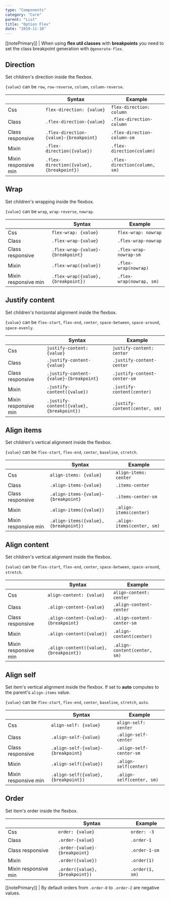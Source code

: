 ```yaml
---
type: "Components"
category: "Core"
parent: "List"
title: "Option Flex"
date: "2019-11-10"
---
```


[[notePrimary]]
| When using **flex util classes** with **breakpoints** you need to set the class breakpoint generation with `@generate-flex`.

## Direction

Set children's direction inside the flexbox.

`{value}` can be `row`, `row-reverse`, `column`, `column-reverse`.

<div class="table-scroll">

|                         | Syntax                                    | Example                       |
| ----------------------- | ----------------------------------------- | ----------------------------- |
| Css                   | `flex-direction: {value}`                        | `flex-direction: column`                   |
| Class                   | `.flex-direction-{value}`                        | `.flex-direction-column`                   |
| Class responsive        | `.flex-direction-{value}-{breakpoint}`           | `.flex-direction-column-sm`                |
| Mixin                   | `.flex-direction({value})`                        | `.flex-direction(column)`                   |
| Mixin responsive min    | `.flex-direction({value}, {breakpoint})`          | `.flex-direction(column, sm)`               |

</div>

<demo>
  <demovanilla src="vanilla/components/core/list/direction-row" name="row">
  </demovanilla>
  <demovanilla src="vanilla/components/core/list/direction-row-reverse" name="row-reverse">
  </demovanilla>
  <demovanilla src="vanilla/components/core/list/direction-column" name="column">
  </demovanilla>
  <demovanilla src="vanilla/components/core/list/direction-column-reverse" name="column-reverse">
  </demovanilla>
</demo>

## Wrap

Set children's wrapping inside the flexbox.

`{value}` can be `wrap`, `wrap-reverse`, `nowrap`.

<div class="table-scroll">

|                         | Syntax                                    | Example                       |
| ----------------------- | ----------------------------------------- | ----------------------------- |
| Css                   | `flex-wrap: {value}`                        | `flex-wrap: nowrap`                   |
| Class                   | `.flex-wrap-{value}`                        | `.flex-wrap-nowrap`                   |
| Class responsive        | `.flex-wrap-{value}-{breakpoint}`           | `.flex-wrap-nowrap-sm`                |
| Mixin                   | `.flex-wrap({value})`                        | `.flex-wrap(nowrap)`                   |
| Mixin responsive min    | `.flex-wrap({value}, {breakpoint})`          | `.flex-wrap(nowrap, sm)`               |

</div>

<demo>
  <demovanilla src="vanilla/components/core/list/wrap" name="wrap">
  </demovanilla>
  <demovanilla src="vanilla/components/core/list/wrap-reverse" name="wrap-reverse">
  </demovanilla>
  <demovanilla src="vanilla/components/core/list/nowrap" name="nowrap">
  </demovanilla>
</demo>

## Justify content

Set children's horizontal alignment inside the flexbox.

`{value}` can be `flex-start`, `flex-end`, `center`, `space-between`, `space-around`, `space-evenly`.

<div class="table-scroll">

|                         | Syntax                                    | Example                       |
| ----------------------- | ----------------------------------------- | ----------------------------- |
| Css                   | `justify-content: {value}`                        | `justify-content: center`                   |
| Class                   | `.justify-content-{value}`                        | `.justify-content-center`                   |
| Class responsive        | `.justify-content-{value}-{breakpoint}`           | `.justify-content-center-sm`                |
| Mixin                   | `.justify-content({value})`                        | `.justify-content(center)`                   |
| Mixin responsive min    | `.justify-content({value}, {breakpoint})`          | `.justify-content(center, sm)`               |

</div>

<demo>
  <demovanilla src="vanilla/components/core/list/justify-start" name="flex-start">
  </demovanilla>
  <demovanilla src="vanilla/components/core/list/justify-end" name="flex-end">
  </demovanilla>
  <demovanilla src="vanilla/components/core/list/justify-center" name="center">
  </demovanilla>
  <demovanilla src="vanilla/components/core/list/justify-between" name="space-between">
  </demovanilla>
  <demovanilla src="vanilla/components/core/list/justify-around" name="space-around">
  </demovanilla>
  <demovanilla src="vanilla/components/core/list/justify-evenly" name="space-evenly">
  </demovanilla>
</demo>

## Align items

Set children's vertical alignment inside the flexbox.

`{value}` can be `flex-start`, `flex-end`, `center`, `baseline`, `stretch`.

<div class="table-scroll">

|                         | Syntax                                    | Example                       |
| ----------------------- | ----------------------------------------- | ----------------------------- |
| Css                   | `align-items: {value}`                        | `align-items: center`                   |
| Class                   | `.align-items-{value}`                        | `.items-center`                   |
| Class responsive        | `.align-items-{value}-{breakpoint}`           | `.items-center-sm`                |
| Mixin                   | `.align-items({value})`                        | `.align-items(center)`                   |
| Mixin responsive min    | `.align-items({value}, {breakpoint})`          | `.align-items(center, sm)`               |

</div>

<demo>
  <demovanilla src="vanilla/components/core/list/items-start" name="flex-start">
  </demovanilla>
  <demovanilla src="vanilla/components/core/list/items-end" name="flex-end">
  </demovanilla>
  <demovanilla src="vanilla/components/core/list/items-center" name="center">
  </demovanilla>
  <demovanilla src="vanilla/components/core/list/items-baseline" name="baseline">
  </demovanilla>
  <demovanilla src="vanilla/components/core/list/items-stretch" name="stretch">
  </demovanilla>
</demo>

## Align content

Set children's vertical alignment inside the flexbox.

`{value}` can be `flex-start`, `flex-end`, `center`, `space-between`, `space-around`, `stretch`.

<div class="table-scroll">

|                         | Syntax                                    | Example                       |
| ----------------------- | ----------------------------------------- | ----------------------------- |
| Css                   | `align-content: {value}`                        | `align-content: center`                   |
| Class                   | `.align-content-{value}`                        | `.align-content-center`                   |
| Class responsive        | `.align-content-{value}-{breakpoint}`           | `.align-content-center-sm`                |
| Mixin                   | `.align-content({value})`                        | `.align-content(center)`                   |
| Mixin responsive min    | `.align-content({value}, {breakpoint})`          | `.align-content(center, sm)`               |

</div>

<demo>
  <demovanilla src="vanilla/components/core/list/content-start" name="flex-start">
  </demovanilla>
  <demovanilla src="vanilla/components/core/list/content-end" name="flex-end">
  </demovanilla>
  <demovanilla src="vanilla/components/core/list/content-center" name="center">
  </demovanilla>
  <demovanilla src="vanilla/components/core/list/content-between" name="space-between">
  </demovanilla>
  <demovanilla src="vanilla/components/core/list/content-around" name="space-around">
  </demovanilla>
  <demovanilla src="vanilla/components/core/list/content-stretch" name="stretch">
  </demovanilla>
</demo>

## Align self

Set item's vertical alignment inside the flexbox.
If set to **auto** computes to the parent's `align-items` value.

`{value}` can be `flex-start`, `flex-end`, `center`, `baseline`, `stretch`, `auto`.

<div class="table-scroll">

|                         | Syntax                                    | Example                       |
| ----------------------- | ----------------------------------------- | ----------------------------- |
| Css                   | `align-self: {value}`                        | `align-self: center`                   |
| Class                   | `.align-self-{value}`                        | `.align-self-center`                   |
| Class responsive        | `.align-self-{value}-{breakpoint}`           | `.align-self-center-sm`                |
| Mixin                   | `.align-self({value})`                        | `.align-self(center)`                   |
| Mixin responsive min    | `.align-self({value}, {breakpoint})`          | `.align-self(center, sm)`               |

</div>

<demo>
  <demovanilla src="vanilla/components/core/list/self-start" name="flex-start">
  </demovanilla>
  <demovanilla src="vanilla/components/core/list/self-end" name="flex-end">
  </demovanilla>
  <demovanilla src="vanilla/components/core/list/self-center" name="center">
  </demovanilla>
  <demovanilla src="vanilla/components/core/list/self-baseline" name="baseline">
  </demovanilla>
  <demovanilla src="vanilla/components/core/list/self-stretch" name="stretch">
  </demovanilla>
  <demovanilla src="vanilla/components/core/list/self-auto" name="auto">
  </demovanilla>
</demo>

## Order

Set item's order inside the flexbox.

<div class="table-scroll">

|                         | Syntax                                    | Example                       |
| ----------------------- | ----------------------------------------- | ----------------------------- |
| Css                   | `order: {value}`                        | `order: -3`                   |
| Class                   | `.order-{value}`                        | `.order-1`                   |
| Class responsive        | `.order-{value}-{breakpoint}`           | `.order-1-sm`                |
| Mixin                   | `.order({value})`                        | `.order(1)`                   |
| Mixin responsive min    | `.order({value}, {breakpoint})`          | `.order(1, sm)`               |

</div>

[[notePrimary]]
| By default orders from `.order-0` to `.order-2` are negative values.

<demo>
  <demovanilla src="vanilla/components/core/list/order">
  </demovanilla>
</demo>

